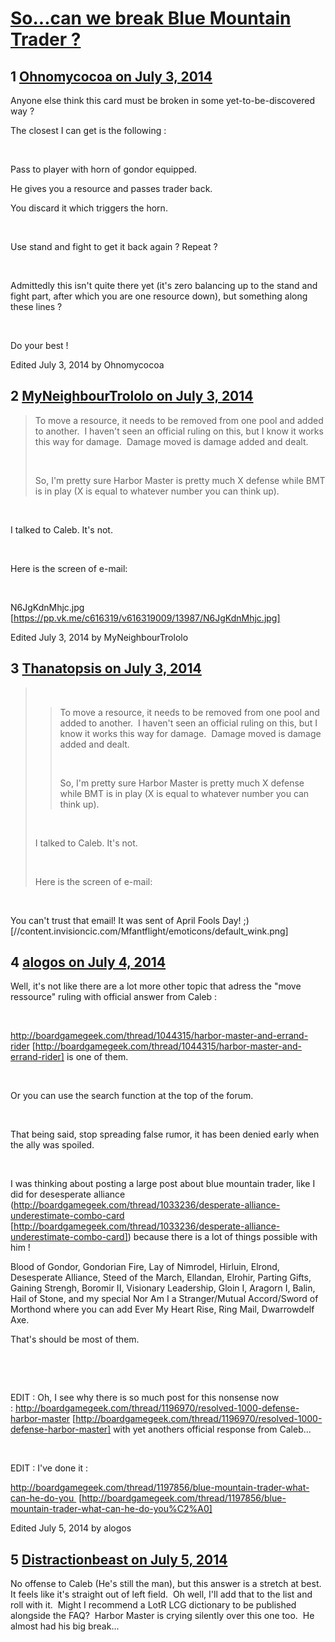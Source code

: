 # [So...can we break Blue Mountain Trader ?](https://community.fantasyflightgames.com/topic/109993-socan-we-break-blue-mountain-trader/)

## 1 [Ohnomycocoa on July 3, 2014](https://community.fantasyflightgames.com/topic/109993-socan-we-break-blue-mountain-trader/?do=findComment&comment=1142044)

Anyone else think this card must be broken in some yet-to-be-discovered way ?
 

The closest I can get is the following :

 

Pass to player with horn of gondor equipped.

He gives you a resource and passes trader back.

You discard it which triggers the horn.

 

Use stand and fight to get it back again ? Repeat ?

 

Admittedly this isn't quite there yet (it's zero balancing up to the stand and fight part, after which you are one resource down), but something along these lines ?

 

Do your best !

Edited July 3, 2014 by Ohnomycocoa

## 2 [MyNeighbourTrololo on July 3, 2014](https://community.fantasyflightgames.com/topic/109993-socan-we-break-blue-mountain-trader/?do=findComment&comment=1142528)

> To move a resource, it needs to be removed from one pool and added to another.  I haven't seen an official ruling on this, but I know it works this way for damage.  Damage moved is damage added and dealt.
> 
>  
> 
> So, I'm pretty sure Harbor Master is pretty much X defense while BMT is in play (X is equal to whatever number you can think up).

 

I talked to Caleb. It's not.

 

Here is the screen of e-mail:

 

N6JgKdnMhjc.jpg [https://pp.vk.me/c616319/v616319009/13987/N6JgKdnMhjc.jpg]

Edited July 3, 2014 by MyNeighbourTrololo

## 3 [Thanatopsis on July 3, 2014](https://community.fantasyflightgames.com/topic/109993-socan-we-break-blue-mountain-trader/?do=findComment&comment=1142546)

>  
> 
> > To move a resource, it needs to be removed from one pool and added to another.  I haven't seen an official ruling on this, but I know it works this way for damage.  Damage moved is damage added and dealt.
> > 
> >  
> > 
> > So, I'm pretty sure Harbor Master is pretty much X defense while BMT is in play (X is equal to whatever number you can think up).
> 
>  
> 
> I talked to Caleb. It's not.
> 
>  
> 
> Here is the screen of e-mail:

 

You can't trust that email! It was sent of April Fools Day! ;) [//content.invisioncic.com/Mfantflight/emoticons/default_wink.png]

## 4 [alogos on July 4, 2014](https://community.fantasyflightgames.com/topic/109993-socan-we-break-blue-mountain-trader/?do=findComment&comment=1143191)

Well, it's not like there are a lot more other topic that adress the "move ressource" ruling with official answer from Caleb :

 

http://boardgamegeek.com/thread/1044315/harbor-master-and-errand-rider [http://boardgamegeek.com/thread/1044315/harbor-master-and-errand-rider] is one of them.

 

Or you can use the search function at the top of the forum.

 

That being said, stop spreading false rumor, it has been denied early when the ally was spoiled.

 

I was thinking about posting a large post about blue mountain trader, like I did for desesperate alliance (http://boardgamegeek.com/thread/1033236/desperate-alliance-underestimate-combo-card [http://boardgamegeek.com/thread/1033236/desperate-alliance-underestimate-combo-card]) because there is a lot of things possible with him !

Blood of Gondor, Gondorian Fire, Lay of Nimrodel, Hirluin, Elrond, Desesperate Alliance, Steed of the March, Ellandan, Elrohir, Parting Gifts, Gaining Strengh, Boromir II, Visionary Leadership, Gloin I, Aragorn I, Balin, Hail of Stone, and my special Nor Am I a Stranger/Mutual Accord/Sword of Morthond where you can add Ever My Heart Rise, Ring Mail, Dwarrowdelf Axe.

That's should be most of them.

 

 

EDIT : Oh, I see why there is so much post for this nonsense now : http://boardgamegeek.com/thread/1196970/resolved-1000-defense-harbor-master [http://boardgamegeek.com/thread/1196970/resolved-1000-defense-harbor-master] with yet anothers official response from Caleb... 

 

EDIT : I've done it :

http://boardgamegeek.com/thread/1197856/blue-mountain-trader-what-can-he-do-you  [http://boardgamegeek.com/thread/1197856/blue-mountain-trader-what-can-he-do-you%C2%A0]

Edited July 5, 2014 by alogos

## 5 [Distractionbeast on July 5, 2014](https://community.fantasyflightgames.com/topic/109993-socan-we-break-blue-mountain-trader/?do=findComment&comment=1144162)

No offense to Caleb (He's still the man), but this answer is a stretch at best.  It feels like it's straight out of left field.  Oh well, I'll add that to the list and roll with it.  Might I recommend a LotR LCG dictionary to be published alongside the FAQ?  Harbor Master is crying silently over this one too.  He almost had his big break...

